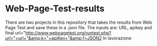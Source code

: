 # Web-Page-Test-results
There are two projects in this repository that takes the results from Web Page Test and save these in a .json file. The inputs are: URL, apikey and final url="http://www.webpagetest.org/runtest.php?url="+url+"&amp;k="+apiKey+"&amp;f=JSON2
In lavorazione
